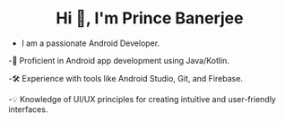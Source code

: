 <h1 align="center">Hi 👋, I'm Prince Banerjee</h1>

- I am a passionate Android Developer.
  
-📱 Proficient in Android app development using Java/Kotlin.

-🛠️ Experience with tools like Android Studio, Git, and Firebase.

-💡 Knowledge of UI/UX principles for creating intuitive and user-friendly interfaces.
